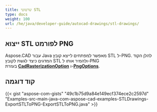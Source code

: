 ```yaml
---
title: שרטוטי STL
type: docs
weight: 100
url: /he/java/developer-guide/autocad-drawings/stl-drawings/
---
```


## **ייצוא STL לפורמט PNG**

Aspose.CAD עבור Java מאפשר למפתחים לייצא קובץ STL ל-PNG. להלן הקוד המדגים כיצד לגשת לקובץ STL ולהמיר אותו ל-PNG בעזרת [**CadRasterizationOption**](https://reference.aspose.com/cad/java/com.aspose.cad.imageoptions/CadRasterizationOptions) ו-[**PngOptions**](https://reference.aspose.com/cad/java/com.aspose.cad.imageoptions/PngOptions).

## קוד דוגמה

{{< gist "aspose-com-gists" "49c1b75d9a84e149ecf374ece2c2597d" "Examples-src-main-java-com-aspose-cad-examples-STLDrawings-ExportSTLToPNG-ExportSTLToPNG.java" >}}
